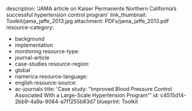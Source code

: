description: 'JAMA article on Kaiser Permanente Northern California’s successful hypertension control program'
link_thumbnail: Toolkit/jama_jaffe_2013.jpg
attachment: PDFs/jama_jaffe_2013.pdf
resource-category:
  - background
  - implementation
  - monitoring
resource-type:
  - journal-article
  - case-studies
resource-region:
  - global
  - namerica
resource-language:
  - english
resource-source:
  - ac-journals
title: 'Case study: "Improved Blood Pressure Control Associated With a Large-Scale Hypertension Program"'
id: c4515d14-2bb9-4a9a-9064-a7f1255b83d7
blueprint: Toolkit
